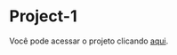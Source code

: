 # Project-1

Você pode acessar o projeto clicando [aqui](https://lucianocosta21.github.io/Project-1/).
